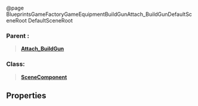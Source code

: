 @page BlueprintsGameFactoryGameEquipmentBuildGunAttach_BuildGunDefaultSceneRoot DefaultSceneRoot
### Parent :
<b><a href="_blueprints_game_factory_game_equipment_build_gun_attach__build_gun.html"><blockquote>Attach_BuildGun</blockquote></a></b>
### Class:
<b><a href="_class_script_scene_component.html"><blockquote>SceneComponent</blockquote></a></b>
## Properties
